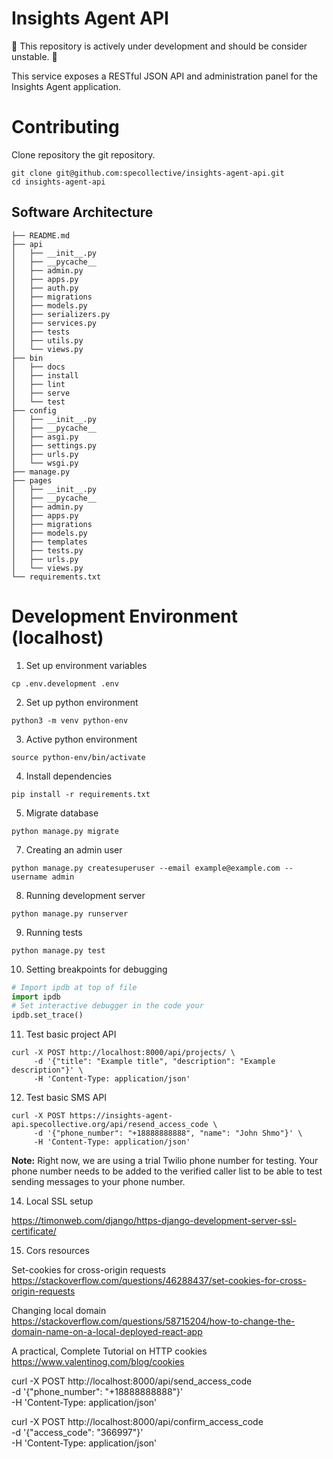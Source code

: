 # Insights Agent API

🚧 This repository is actively under development and should be consider unstable. 🚧

This service exposes a RESTful JSON API and administration panel for the Insights Agent application.

# Contributing

Clone repository the git repository.
```Shell
git clone git@github.com:specollective/insights-agent-api.git
cd insights-agent-api
```

## Software Architecture

```
├── README.md
├── api
│   ├── __init__.py
│   ├── __pycache__
│   ├── admin.py
│   ├── apps.py
│   ├── auth.py
│   ├── migrations
│   ├── models.py
│   ├── serializers.py
│   ├── services.py
│   ├── tests
│   ├── utils.py
│   └── views.py
├── bin
│   ├── docs
│   ├── install
│   ├── lint
│   ├── serve
│   └── test
├── config
│   ├── __init__.py
│   ├── __pycache__
│   ├── asgi.py
│   ├── settings.py
│   ├── urls.py
│   └── wsgi.py
├── manage.py
├── pages
│   ├── __init__.py
│   ├── __pycache__
│   ├── admin.py
│   ├── apps.py
│   ├── migrations
│   ├── models.py
│   ├── templates
│   ├── tests.py
│   ├── urls.py
│   └── views.py
└── requirements.txt
```

# Development Environment (localhost)

1. Set up environment variables
```Shell
cp .env.development .env
```

2. Set up python environment
```Shell
python3 -m venv python-env
```

3. Active python environment
```Shell
source python-env/bin/activate
```

4. Install dependencies
```Shell
pip install -r requirements.txt
```

5. Migrate database
```Shell
python manage.py migrate
```

7. Creating an admin user
```Shell
python manage.py createsuperuser --email example@example.com --username admin
```

8. Running development server
```Shell
python manage.py runserver
```

9. Running tests
```Shell
python manage.py test
```

10. Setting breakpoints for debugging
```Python
# Import ipdb at top of file
import ipdb
# Set interactive debugger in the code your
ipdb.set_trace()
```

11. Test basic project API
```
curl -X POST http://localhost:8000/api/projects/ \
     -d '{"title": "Example title", "description": "Example description"}' \
     -H 'Content-Type: application/json'
```

12. Test basic SMS API
```
curl -X POST https://insights-agent-api.specollective.org/api/resend_access_code \
     -d '{"phone_number": "+18888888888", "name": "John Shmo"}' \
     -H 'Content-Type: application/json'
```
  **Note:** Right now, we are using a trial Twilio phone number for testing. Your phone number needs to be added to the verified caller list to be able to test sending messages to your phone number.

14. Local SSL setup

https://timonweb.com/django/https-django-development-server-ssl-certificate/

15. Cors resources

Set-cookies for cross-origin requests
https://stackoverflow.com/questions/46288437/set-cookies-for-cross-origin-requests

Changing local domain
https://stackoverflow.com/questions/58715204/how-to-change-the-domain-name-on-a-local-deployed-react-app

A practical, Complete Tutorial on HTTP cookies
https://www.valentinog.com/blog/cookies


curl -X POST http://localhost:8000/api/send_access_code \
  -d '{"phone_number": "+18888888888"}' \
  -H 'Content-Type: application/json'

curl -X POST http://localhost:8000/api/confirm_access_code \
  -d '{"access_code": "366997"}' \
  -H 'Content-Type: application/json'

